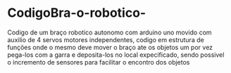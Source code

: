 # CodigoBra-o-robotico-
Codigo de um braço robotico autonomo com arduino uno
movido com auxilio de 4 servos motores independentes,
codigo em estrutura de funções
onde o mesmo deve mover o braço ate os objetos um por vez pega-los com a garra
e deposita-los no local expecificado, sendo possivel o incremento de sensores para facilitar o encontro dos objetos

